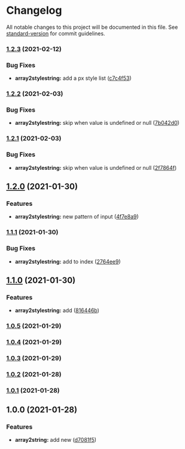 # Changelog

All notable changes to this project will be documented in this file. See [standard-version](https://github.com/conventional-changelog/standard-version) for commit guidelines.

### [1.2.3](https://github.com/koory1st/array2string/compare/v1.2.2...v1.2.3) (2021-02-12)


### Bug Fixes

* **array2stylestring:** add a px style list ([c7c4f53](https://github.com/koory1st/array2string/commit/c7c4f535cdcc8191f0b87672beca8a6dcafd1dbe))

### [1.2.2](https://github.com/koory1st/array2string/compare/v1.2.1...v1.2.2) (2021-02-03)


### Bug Fixes

* **array2stylestring:** skip when value is undefined or null ([7b042d0](https://github.com/koory1st/array2string/commit/7b042d0ede1e2124e7461311bc74b263bbcece4f))

### [1.2.1](https://github.com/koory1st/array2string/compare/v1.2.0...v1.2.1) (2021-02-03)


### Bug Fixes

* **array2stylestring:** skip when value is undefined or null ([2f7864f](https://github.com/koory1st/array2string/commit/2f7864f6a2b0ae971557521c49f425e8c5c87dd1))

## [1.2.0](https://github.com/koory1st/array2string/compare/v1.1.1...v1.2.0) (2021-01-30)


### Features

* **array2stylestring:** new pattern of input ([4f7e8a9](https://github.com/koory1st/array2string/commit/4f7e8a9338a945c7ce66acacf0ed50473f47a070))

### [1.1.1](https://github.com/koory1st/array2string/compare/v1.1.0...v1.1.1) (2021-01-30)


### Bug Fixes

* **array2stylestring:** add to index ([2764ee9](https://github.com/koory1st/array2string/commit/2764ee97204d01850d9d6f72c6f6f9434781f645))

## [1.1.0](https://github.com/koory1st/array2string/compare/v1.0.5...v1.1.0) (2021-01-30)


### Features

* **array2stylestring:** add ([816446b](https://github.com/koory1st/array2string/commit/816446b9691bfe91b31911004d9ea01eef4ea505))

### [1.0.5](https://github.com/koory1st/array2string/compare/v1.0.4...v1.0.5) (2021-01-29)

### [1.0.4](https://github.com/koory1st/array2string/compare/v1.0.3...v1.0.4) (2021-01-29)

### [1.0.3](https://github.com/koory1st/array2string/compare/v1.0.2...v1.0.3) (2021-01-29)

### [1.0.2](https://github.com/koory1st/array2string/compare/v1.0.1...v1.0.2) (2021-01-28)

### [1.0.1](https://github.com/koory1st/array2string/compare/v1.0.0...v1.0.1) (2021-01-28)

## 1.0.0 (2021-01-28)


### Features

* **array2string:** add new ([d7081f5](https://github.com/koory1st/array2string/commit/d7081f5b6824befe37a79a5b448ac2d0c166531f))
